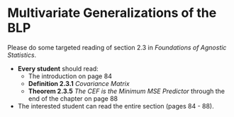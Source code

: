 # Multivariate Generalizations of the BLP 

Please do some targeted reading of section 2.3 in *Foundations of Agnostic Statistics*. 

- **Every student** should read: 
  - The introduction on page 84
  - **Definition 2.3.1** *Covariance Matrix* 
  - **Theorem 2.3.5** *The CEF is the Minimum MSE Predictor* through the end of the chapter on page 88 
- The interested student can read the entire section (pages 84 - 88). 
